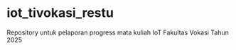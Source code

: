 # iot_tivokasi_restu
Repository untuk pelaporan progress mata kuliah IoT Fakultas Vokasi Tahun 2025

